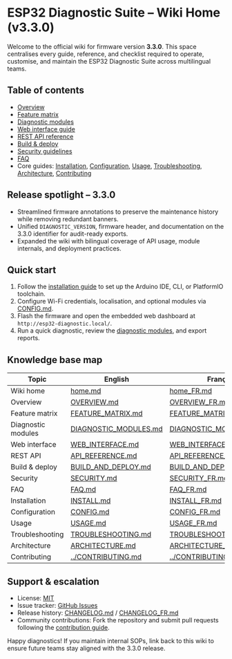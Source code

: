 # ESP32 Diagnostic Suite – Wiki Home (v3.3.0)

Welcome to the official wiki for firmware version **3.3.0**. This space centralises every guide, reference, and checklist required
to operate, customise, and maintain the ESP32 Diagnostic Suite across multilingual teams.

## Table of contents
- [Overview](OVERVIEW.md)
- [Feature matrix](FEATURE_MATRIX.md)
- [Diagnostic modules](DIAGNOSTIC_MODULES.md)
- [Web interface guide](WEB_INTERFACE.md)
- [REST API reference](API_REFERENCE.md)
- [Build & deploy](BUILD_AND_DEPLOY.md)
- [Security guidelines](SECURITY.md)
- [FAQ](FAQ.md)
- Core guides: [Installation](INSTALL.md), [Configuration](CONFIG.md), [Usage](USAGE.md), [Troubleshooting](TROUBLESHOOTING.md),
  [Architecture](ARCHITECTURE.md), [Contributing](../CONTRIBUTING.md)

## Release spotlight – 3.3.0
- Streamlined firmware annotations to preserve the maintenance history while removing redundant banners.
- Unified `DIAGNOSTIC_VERSION`, firmware header, and documentation on the 3.3.0 identifier for audit-ready exports.
- Expanded the wiki with bilingual coverage of API usage, module internals, and deployment practices.

## Quick start
1. Follow the [installation guide](INSTALL.md) to set up the Arduino IDE, CLI, or PlatformIO toolchain.
2. Configure Wi-Fi credentials, localisation, and optional modules via [CONFIG.md](CONFIG.md).
3. Flash the firmware and open the embedded web dashboard at `http://esp32-diagnostic.local/`.
4. Run a quick diagnostic, review the [diagnostic modules](DIAGNOSTIC_MODULES.md), and export reports.

## Knowledge base map
| Topic | English | Français |
|-------|---------|----------|
| Wiki home | [home.md](home.md) | [home_FR.md](home_FR.md) |
| Overview | [OVERVIEW.md](OVERVIEW.md) | [OVERVIEW_FR.md](OVERVIEW_FR.md) |
| Feature matrix | [FEATURE_MATRIX.md](FEATURE_MATRIX.md) | [FEATURE_MATRIX_FR.md](FEATURE_MATRIX_FR.md) |
| Diagnostic modules | [DIAGNOSTIC_MODULES.md](DIAGNOSTIC_MODULES.md) | [DIAGNOSTIC_MODULES_FR.md](DIAGNOSTIC_MODULES_FR.md) |
| Web interface | [WEB_INTERFACE.md](WEB_INTERFACE.md) | [WEB_INTERFACE_FR.md](WEB_INTERFACE_FR.md) |
| REST API | [API_REFERENCE.md](API_REFERENCE.md) | [API_REFERENCE_FR.md](API_REFERENCE_FR.md) |
| Build & deploy | [BUILD_AND_DEPLOY.md](BUILD_AND_DEPLOY.md) | [BUILD_AND_DEPLOY_FR.md](BUILD_AND_DEPLOY_FR.md) |
| Security | [SECURITY.md](SECURITY.md) | [SECURITY_FR.md](SECURITY_FR.md) |
| FAQ | [FAQ.md](FAQ.md) | [FAQ_FR.md](FAQ_FR.md) |
| Installation | [INSTALL.md](INSTALL.md) | [INSTALL_FR.md](INSTALL_FR.md) |
| Configuration | [CONFIG.md](CONFIG.md) | [CONFIG_FR.md](CONFIG_FR.md) |
| Usage | [USAGE.md](USAGE.md) | [USAGE_FR.md](USAGE_FR.md) |
| Troubleshooting | [TROUBLESHOOTING.md](TROUBLESHOOTING.md) | [TROUBLESHOOTING_FR.md](TROUBLESHOOTING_FR.md) |
| Architecture | [ARCHITECTURE.md](ARCHITECTURE.md) | [ARCHITECTURE_FR.md](ARCHITECTURE_FR.md) |
| Contributing | [../CONTRIBUTING.md](../CONTRIBUTING.md) | [../CONTRIBUTING_FR.md](../CONTRIBUTING_FR.md) |

## Support & escalation
- License: [MIT](../LICENSE)
- Issue tracker: [GitHub Issues](https://github.com/ESP32-Diagnostic/ESP32-Diagnostic/issues)
- Release history: [CHANGELOG.md](../CHANGELOG.md) / [CHANGELOG_FR.md](../CHANGELOG_FR.md)
- Community contributions: Fork the repository and submit pull requests following the [contribution guide](../CONTRIBUTING.md).

Happy diagnostics! If you maintain internal SOPs, link back to this wiki to ensure future teams stay aligned with the 3.3.0 release.
